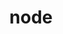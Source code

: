 ---
title: "node"
layout: categories
permalink: /categories/node/
author_profile: true
taxonomy: node
---